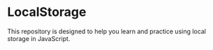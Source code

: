 # LocalStorage
This repository is designed to help you learn and practice using local storage in JavaScript.
